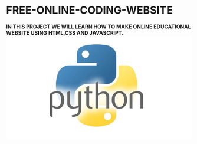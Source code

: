 # FREE-ONLINE-CODING-WEBSITE
**IN THIS PROJECT WE WILL LEARN HOW TO MAKE ONLINE EDUCATIONAL WEBSITE USING HTML,CSS AND JAVASCRIPT.**
<img src="python.jpg"
     alt="Markdown Monster icon"
     style="float: left; margin-right: 10px;" />
